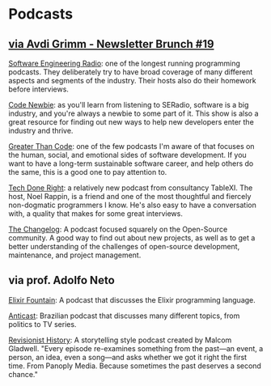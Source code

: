 # Podcasts

## [via Avdi Grimm - Newsletter Brunch #19](https://www.rubytapas.com/2017/04/30/brunch-19/)

[Software Engineering Radio](http://www.se-radio.net/): one of the longest running programming podcasts. They deliberately try to have broad coverage of many different aspects and segments of the industry. Their hosts also do their homework before interviews.

[Code Newbie](https://www.codenewbie.org): as you'll learn from listening to SERadio, software is a big industry, and you're always a newbie to some part of it. This show is also a great resource for finding out new ways to help new developers enter the industry and thrive.

[Greater Than Code](http://www.greaterthancode.com): one of the few podcasts I'm aware of that focuses on the human, social, and emotional sides of software development. If you want to have a long-term sustainable software career, and help others do the same, this is a good one to pay attention to.

[Tech Done Right](http://www.techdoneright.io): a relatively new podcast from consultancy TableXI. The host, Noel Rappin, is a friend and one of the most thoughtful and fiercely non-dogmatic programmers I know. He's also easy to have a conversation with, a quality that makes for some great interviews.


[The Changelog](https://changelog.com): A podcast focused squarely on the Open-Source community. A good way to find out about new projects, as well as to get a better understanding of the challenges of open-source development, maintenance, and project management.

## via prof. Adolfo Neto

[Elixir Fountain](elixirfountain.com): A podcast that discusses the Elixir programming language. 

[Anticast](anticast.com.br): Brazilian podcast that discusses many different topics, from politics to TV series.

[Revisionist History](http://revisionisthistory.com): A storytelling style podcast created by Malcom Gladwell. "Every episode re-examines something from the past—an event, a person, an idea, even a song—and asks whether we got it right the first time. From Panoply Media. Because sometimes the past deserves a second chance."

 


